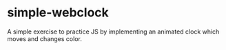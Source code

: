 # simple-webclock
A simple exercise to practice JS by implementing an animated clock which moves and changes color.
